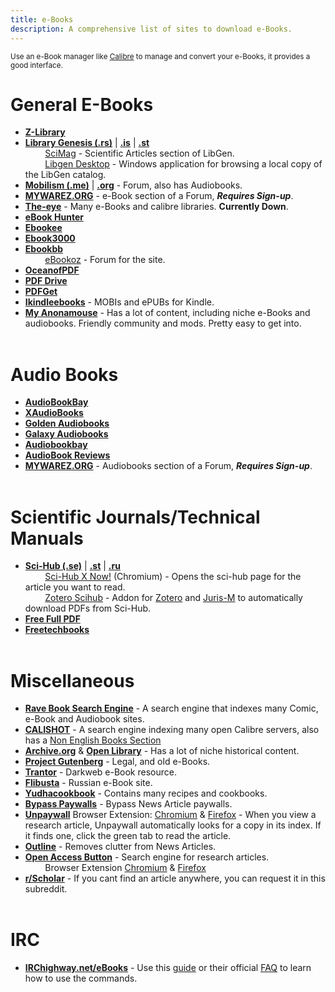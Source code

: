 ```yaml
---
title: e-Books
description: A comprehensive list of sites to download e-Books.
---
```


<sub>Use an e-Book manager like [Calibre](https://calibre-ebook.com/) to manage and convert your e-Books, it provides a good interface.</sub>

# General E-Books

- [**Z-Library**](http://www.z-lib.org/)
- [**Library Genesis (.rs)**](https://libgen.rs/) | [**.is**](https://libgen.is/) | [**.st**](https://libgen.st/)    
&nbsp;&nbsp;&nbsp;&nbsp;&nbsp;&nbsp;&nbsp;&nbsp;[SciMag](https://libgen.rs/scimag/) - Scientific Articles section of LibGen.  
&nbsp;&nbsp;&nbsp;&nbsp;&nbsp;&nbsp;&nbsp;&nbsp;[Libgen Desktop](https://wiki.mhut.org/software:libgen_desktop) - Windows application for browsing a local copy of the LibGen catalog.
- [**Mobilism (.me)**](https://forum.mobilism.me/viewforum.php?f=106) | [**.org**](https://forum.mobilism.org/viewforum.php?f=106) - Forum, also has Audiobooks.
- [**MYWAREZ.ORG**](https://mywarez.org/viewforum.php?f=25) - e-Book section of a Forum, **_Requires Sign-up_**.
- [**The-eye**](https://the-eye.eu/public/Books/) - Many e-Books and calibre libraries. **Currently Down**.
- [**eBook Hunter**](https://ebook-hunter.org/)
- [**Ebookee**](https://ebookee.com/)
- [**Ebook3000**](http://www.Ebook3000.com)
- [**Ebookbb**](https://www.ebookbb.com/)  
&nbsp;&nbsp;&nbsp;&nbsp;&nbsp;&nbsp;&nbsp;&nbsp;[eBookoz](https://ebookoz.net/viewforum.php?f=5) - Forum for the site.  
- [**OceanofPDF**](https://oceanofpdf.com/)
- [**PDF Drive**](https://www.pdfdrive.com/)
- [**PDFGet**](https://pdfget.com/)
- [**Ikindleebooks**](https://ikindlebooks.com/) - MOBIs and ePUBs for Kindle.
- [**My Anonamouse**](https://www.myanonamouse.net/) - Has a lot of content, including niche e-Books and audiobooks. Friendly community and mods. Pretty easy to get into.
&nbsp;  
&nbsp;
# Audio Books

- [**AudioBookBay**](http://www.audiobookbay.net/)
- [**XAudioBooks**](https://xaudiobooks.com/) 
- [**Golden Audiobooks**](https://goldenaudiobooks.com/)
- [**Galaxy Audiobooks**](https://galaxyaudiobook.com/)
- [**Audiobookbay**](http://www.audiobookbay.net/)
- [**AudioBook Reviews**](https://audiobookreviews.com/)
- [**MYWAREZ.ORG**](https://mywarez.org/viewforum.php?f=26) - Audiobooks section of a Forum, **_Requires Sign-up_**.
&nbsp;  
&nbsp;
# Scientific Journals/Technical Manuals

- [**Sci-Hub (.se)**](https://sci-hub.se/) | [**.st**](https://sci-hub.st/) | [**.ru**](https://sci-hub.ru/)    
&nbsp;&nbsp;&nbsp;&nbsp;&nbsp;&nbsp;&nbsp;&nbsp;[Sci-Hub X Now!](https://chrome.google.com/webstore/detail/sci-hub-x-now/gmmnidkpkgiohfdoenhpghbilmeeagjj) (Chromium) - Opens the sci-hub page for the article you want to read.  
&nbsp;&nbsp;&nbsp;&nbsp;&nbsp;&nbsp;&nbsp;&nbsp;[Zotero Scihub](https://github.com/ethanwillis/zotero-scihub) - Addon for [Zotero](https://www.zotero.org/) and [Juris-M](https://juris-m.github.io/) to automatically download PDFs from Sci-Hub.
- [**Free Full PDF**](https://freefullpdf.com/)
- [**Freetechbooks**](https://www.freetechbooks.com/)
&nbsp;  
&nbsp;
# Miscellaneous

- [**Rave Book Search Engine**](https://ravebooksearch.com/?q=%s) - A search engine that indexes many Comic, e-Book and Audiobook sites.
- [**CALISHOT**](https://calishot-eng-3.herokuapp.com/index-eng/summary) - A search engine indexing many open Calibre servers, also has a [Non English Books Section](https://calishot-non-eng-3.herokuapp.com/index-non-eng/summary)
- [**Archive.org**](https://archive.org/details/texts) & [**Open Library**](https://openlibrary.org/) - Has a lot of niche historical content.
- [**Project Gutenberg**](http://www.gutenberg.org/) - Legal, and old e-Books.
- [**Trantor**](https://trantor.is/) - Darkweb e-Book resource.
- [**Flibusta**](https://flibusta.site/) - Russian e-Book site.
- [**Yudhacookbook**](https://www.yudhacookbook.my.id/) - Contains many recipes and cookbooks.
- [**Bypass Paywalls**](https://github.com/iamadamdev/bypass-paywalls-chrome) - Bypass News Article paywalls.  
- [**Unpaywall**](https://unpaywall.org/) Browser Extension: [Chromium](https://chrome.google.com/webstore/detail/unpaywall/iplffkdpngmdjhlpjmppncnlhomiipha) & [Firefox](https://addons.mozilla.org/en-GB/firefox/addon/unpaywall/) - When you view a research article, Unpaywall automatically looks for a copy in its index. If it finds one, click the green tab to read the article.
- [**Outline**](https://outline.com/) - Removes clutter from News Articles.  
- [**Open Access Button**](https://openaccessbutton.org/) - Search engine for research articles.  
&nbsp;&nbsp;&nbsp;&nbsp;&nbsp;&nbsp;&nbsp;&nbsp;Browser Extension [Chromium](https://chrome.google.com/webstore/detail/open-access-button/gknkbkaapnhpmkcgkmdekdffgcddoiel) & [Firefox](https://addons.mozilla.org/en-GB/firefox/addon/openaccessbutton/)  
- [**r/Scholar**](https://scholar.reddit.com/) - If you cant find an article anywhere, you can request it in this subreddit.
&nbsp;  
&nbsp;
# IRC

- [**IRChighway.net/eBooks**](irc://irc.irchighway.net:6665/ebooks) - Use this [guide](https://redd.it/2oftbu) or their official [FAQ](http://ebooks.byethost6.com/) to learn how to use the commands.  
